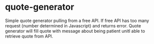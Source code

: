 # quote-generator
Simple quote generator pulling from a free API.
If free API has too many request (number determined in Javascript) and returns error. Quote generator will fill quote with message about being patient unitl able to retrieve quote from API.
